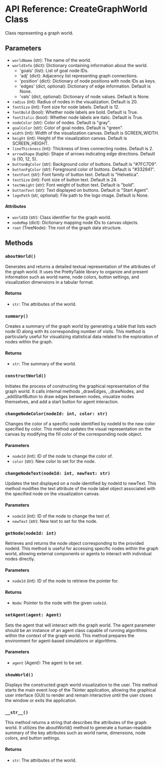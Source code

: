 # API Reference: CreateGraphWorld Class

Class representing a graph world.

## Parameters

- `worldName` (str): The name of the world.
- `worldInfo` (dict): Dictionary containing information about the world.
  - 'goals' (list): List of goal node IDs.
  - 'adj' (dict): Adjacency list representing graph connections.
  - 'position' (dict): Dictionary of node positions with node IDs as keys.
  - 'edges' (dict, optional): Dictionary of edge information. Default is None.
  - 'vals' (dict, optional): Dictionary of node values. Default is None.
- `radius` (int): Radius of nodes in the visualization. Default is 20.
- `fontSize` (int): Font size for node labels. Default is 12.
- `fontBold` (bool): Whether node labels are bold. Default is True.
- `fontItalic` (bool): Whether node labels are italic. Default is True.
- `nodeColor` (str): Color of nodes. Default is "gray".
- `goalColor` (str): Color of goal nodes. Default is "green".
- `width` (int): Width of the visualization canvas. Default is SCREEN_WIDTH.
- `height` (int): Height of the visualization canvas. Default is SCREEN_HEIGHT.
- `lineThickness` (int): Thickness of lines connecting nodes. Default is 2.
- `arrowShape` (tuple): Shape of arrows indicating edge directions. Default is (10, 12, 5).
- `buttonBgColor` (str): Background color of buttons. Default is "#7FC7D9".
- `buttonFgColor` (str): Foreground color of buttons. Default is "#332941".
- `textFont` (str): Font family of button text. Default is "Helvetica".
- `textSize` (int): Font size of button text. Default is 24.
- `textWeight` (str): Font weight of button text. Default is "bold".
- `buttonText` (str): Text displayed on buttons. Default is "Start Agent".
- `logoPath` (str, optional): File path to the logo image. Default is None.

#### Attributes

- `worldID` (str): Class identifier for the graph world.
- `nodeMap` (dict): Dictionary mapping node IDs to canvas objects.
- `root` (TreeNode): The root of the graph data structure.

## Methods

### `aboutWorld()`

Generates and returns a detailed textual representation of the attributes of the graph world. It uses the PrettyTable library to organize and present information such as world name, node colors, button settings, and visualization dimensions in a tabular format.

#### Returns

- `str`: The attributes of the world.

### `summary()`

Creates a summary of the graph world by generating a table that lists each node ID along with its corresponding number of visits. This method is particularly useful for visualizing statistical data related to the exploration of nodes within the graph.

#### Returns

- `str`: The summary of the world.

### `constructWorld()`

Initiates the process of constructing the graphical representation of the graph world. It calls internal methods _drawEdges, _drawNodes, and _addStartButton to draw edges between nodes, visualize nodes themselves, and add a start button for agent interaction.

### `changeNodeColor(nodeId: int, color: str)`

Changes the color of a specific node identified by nodeId to the new color specified by color. This method updates the visual representation on the canvas by modifying the fill color of the corresponding node object.

#### Parameters

- `nodeId` (int): ID of the node to change the color of.
- `color` (str): New color to set for the node.

### `changeNodeText(nodeId: int, newText: str)`

Updates the text displayed on a node identified by nodeId to newText. This method modifies the text attribute of the node label object associated with the specified node on the visualization canvas.

#### Parameters

- `nodeId` (int): ID of the node to change the text of.
- `newText` (str): New text to set for the node.

### `getNode(nodeId: int)`

Retrieves and returns the node object corresponding to the provided nodeId. This method is useful for accessing specific nodes within the graph world, allowing external components or agents to interact with individual nodes directly.

#### Parameters

- `nodeId` (int): ID of the node to retrieve the pointer for.

#### Returns

- `Node`: Pointer to the node with the given `nodeId`.

### `setAgent(agent: Agent)`

Sets the agent that will interact with the graph world. The agent parameter should be an instance of an agent class capable of running algorithms within the context of the graph world. This method prepares the environment for agent-based simulations or algorithms.

#### Parameters

- `agent` (Agent): The agent to be set.

### `showWorld()`

Displays the constructed graph world visualization to the user. This method starts the main event loop of the Tkinter application, allowing the graphical user interface (GUI) to render and remain interactive until the user closes the window or exits the application.

### `__str__()`

This method returns a string that describes the attributes of the graph world. It utilizes the aboutWorld() method to generate a human-readable summary of the key attributes such as world name, dimensions, node colors, and button settings.

#### Returns

- `str`: The attributes of the world.
